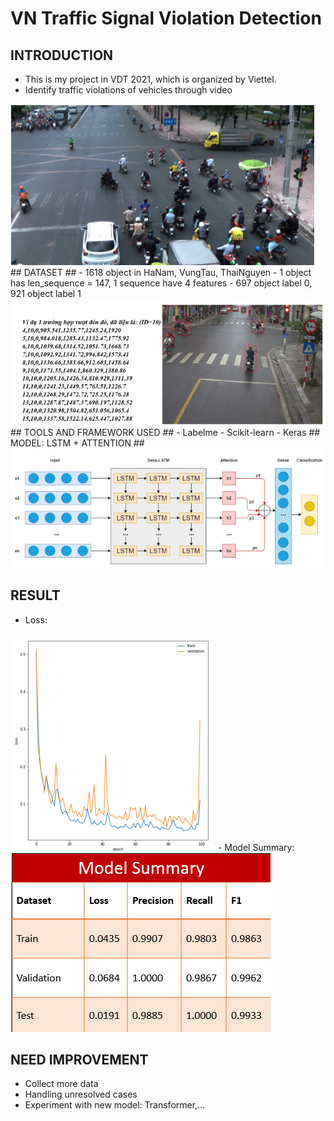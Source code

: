 # VN Traffic Signal Violation Detection


## INTRODUCTION ##
- This is my project in VDT 2021, which is organized by Viettel. 
- Identify traffic violations of vehicles through video
<img src="Readme/intro.png">
## DATASET ##
- 1618 object in HaNam, VungTau, ThaiNguyen
- 1 object has len_sequence = 147, 1 sequence have 4 features
- 697 object label 0, 921 object label 1
<img src="Readme/dataset.png">
## TOOLS AND FRAMEWORK USED ##
- Labelme
- Scikit-learn
- Keras
## MODEL: LSTM + ATTENTION ##
<img src="Readme/model.png">

## RESULT ##
- Loss:
<img src="Readme/result1.png">
- Model Summary:
<img src="Readme/result2.png">

## NEED IMPROVEMENT ##
- Collect more data
- Handling unresolved cases
- Experiment with new model: Transformer,...
